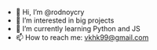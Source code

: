 - 👋 Hi, I’m @rodnoycry
- 👀 I’m interested in big projects
- 🌱 I’m currently learning Python and JS
- 📫 How to reach me: vkhk99@gmail.com
